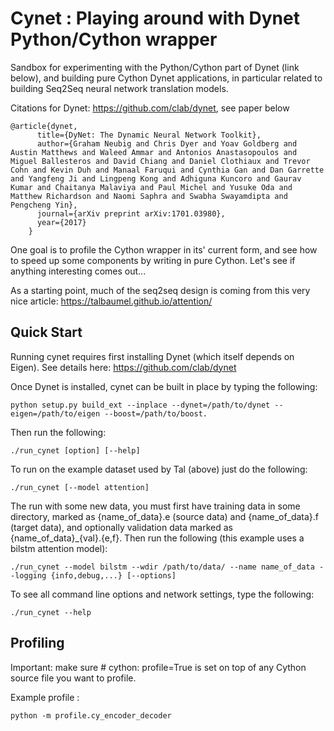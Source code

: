 Cynet : Playing around with Dynet Python/Cython wrapper 
==================

Sandbox for experimenting with the Python/Cython part of Dynet (link below), and building
pure Cython Dynet applications, in particular related to building
Seq2Seq neural network translation models.

Citations for Dynet: https://github.com/clab/dynet, see paper below

```
@article{dynet,
      title={DyNet: The Dynamic Neural Network Toolkit},
      author={Graham Neubig and Chris Dyer and Yoav Goldberg and Austin Matthews and Waleed Ammar and Antonios Anastasopoulos and Miguel Ballesteros and David Chiang and Daniel Clothiaux and Trevor Cohn and Kevin Duh and Manaal Faruqui and Cynthia Gan and Dan Garrette and Yangfeng Ji and Lingpeng Kong and Adhiguna Kuncoro and Gaurav Kumar and Chaitanya Malaviya and Paul Michel and Yusuke Oda and Matthew Richardson and Naomi Saphra and Swabha Swayamdipta and Pengcheng Yin},
      journal={arXiv preprint arXiv:1701.03980},
      year={2017}
    }
```

One goal is to profile the Cython wrapper in its' current form, and
see how to speed up some components by writing in pure Cython. Let's
see if anything interesting comes out...

As a starting point, much of the seq2seq design is coming from this
very nice article: https://talbaumel.github.io/attention/

Quick Start 
-----------------

Running cynet requires first installing Dynet (which itself depends on
Eigen). See details here: https://github.com/clab/dynet

Once Dynet is installed, cynet can be built in place by typing the following:

    python setup.py build_ext --inplace --dynet=/path/to/dynet --eigen=/path/to/eigen --boost=/path/to/boost. 

Then run the following:

    ./run_cynet [option] [--help]

To run on the example dataset used by Tal (above) just do the
following:

    ./run_cynet [--model attention]

The run with some new data, you must first have training data in some
directory, marked as {name\_of\_data}.e (source data) and
{name_of\_data}.f (target data), and optionally validation data
marked as {name\_of\_data}\_{val}.{e,f}. Then run the following (this
example uses a bilstm attention model):

    ./run_cynet --model bilstm --wdir /path/to/data/ --name name_of_data --logging {info,debug,...} [--options]


To see all command line options and network settings, type the
following:

    ./run_cynet --help 

Profiling
-----------------

Important: make sure # cython: profile=True is set on top of any
Cython source file you want to profile.

Example profile :

    python -m profile.cy_encoder_decoder

